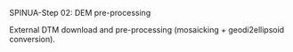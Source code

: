 SPINUA-Step 02: DEM pre-processing

External DTM download and pre-processing (mosaicking + geodi2ellipsoid conversion).
